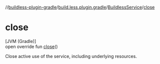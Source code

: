//[buildless-plugin-gradle](../../../index.md)/[build.less.plugin.gradle](../index.md)/[BuildlessService](index.md)/[close](close.md)

# close

[JVM (Gradle)]\
open override fun [close](close.md)()

Close active use of the service, including underlying resources.
